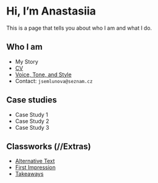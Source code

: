 # Hi, I’m Anastasiia

This is a page that tells you about who I am and what I do.

## Who I am

- My Story
- [CV](04-experience)
- [Voice, Tone, and Style](05-voice-and-tone)
- Contact: `jsemlunova@seznam.cz`

## Case studies

- Case Study 1
- Case Study 2
- Case Study 3

## Classworks (//Extras)

- [Alternative Text](01-character-description)
- [First Impression](02-first-impression)
- [Takeaways](takeaways)
